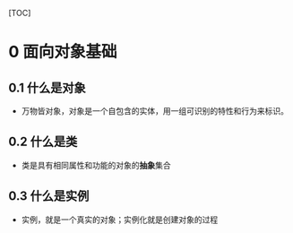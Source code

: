 [TOC]

# 0 面向对象基础

## 0.1 什么是对象

- 万物皆对象，对象是一个自包含的实体，用一组可识别的特性和行为来标识。

## 0.2 什么是类

- 类是具有相同属性和功能的对象的**抽象**集合

## 0.3 什么是实例

- 实例，就是一个真实的对象；实例化就是创建对象的过程